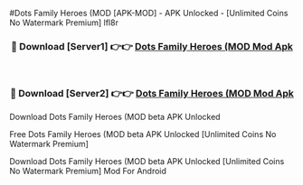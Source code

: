 #Dots Family Heroes (MOD [APK-MOD] - APK Unlocked - [Unlimited Coins No Watermark Premium] lfl8r



<div align="center">

<h3>🔴 Download [Server1] 👉👉 <a href="https://momento.my/?title=Dots_Family_Heroes_(MOD">Dots Family Heroes (MOD Mod Apk</a></h3><br>

<h3>🔴 Download [Server2] 👉👉 <a href="https://momento.my/?title=Dots_Family_Heroes_(MOD">Dots Family Heroes (MOD Mod Apk</a></h3>
</div>



Download Dots Family Heroes (MOD beta APK Unlocked

Free Dots Family Heroes (MOD beta APK Unlocked [Unlimited Coins No Watermark Premium]

Download Dots Family Heroes (MOD beta APK Unlocked [Unlimited Coins No Watermark Premium] Mod For Android

